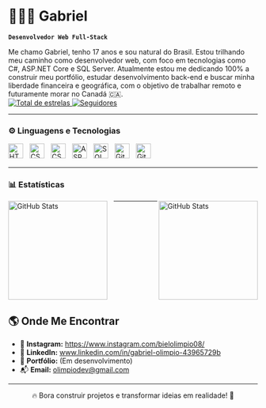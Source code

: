 # 👨🏻‍💻 Gabriel

**`Desenvolvedor Web Full-Stack`**

Me chamo Gabriel, tenho 17 anos e sou natural do Brasil. Estou trilhando meu caminho como desenvolvedor web, com foco em tecnologias como C#, ASP.NET Core e SQL Server. Atualmente estou me dedicando 100% a construir meu portfólio, estudar desenvolvimento back-end e buscar minha liberdade financeira e geográfica, com o objetivo de trabalhar remoto e futuramente morar no Canadá 🇨🇦.  
    <a href="https://github.com/biel081107?tab=repositories&sort=stargazers">
        <img 
            alt="Total de estrelas" 
            title="Total de estrelas GitHub" 
            src="https://custom-icon-badges.demolab.com/github/stars/biel081107?color=55960c&style=for-the-badge&labelColor=488207&logo=star&label=estrelas"
        />
    </a>
    <a href="https://github.com/biel081107?tab=followers">
        <img 
            alt="Seguidores" 
            title="Me siga no GitHub" 
            src="https://custom-icon-badges.demolab.com/github/followers/biel081107?color=236ad3&labelColor=1155ba&style=for-the-badge&logo=github&label=Seguidores&logoColor=white"
        />
    </a>
</p>

---

### ⚙️ Linguagens e Tecnologias

<img 
    align="left" 
    alt="HTML"
    title="HTML" 
    width="30px" 
    style="padding-right: 10px;" 
    src="https://cdn.jsdelivr.net/gh/devicons/devicon@latest/icons/html5/html5-original.svg" 
/>
<img 
    align="left" 
    alt="CSS" 
    title="CSS"
    width="30px" 
    style="padding-right: 10px;" 
    src="https://cdn.jsdelivr.net/gh/devicons/devicon@latest/icons/css3/css3-original.svg" 
/>
<img 
    align="left" 
    alt="CSharp"
    title="CSharp" 
    width="30px" 
    style="padding-right: 10px;" 
    src="https://cdn.jsdelivr.net/gh/devicons/devicon@latest/icons/csharp/csharp-original.svg" 
/>
<img 
    align="left" 
    alt="ASP.NET"
    title="ASP.NET Core" 
    width="30px" 
    style="padding-right: 10px;" 
    src="https://cdn.jsdelivr.net/gh/devicons/devicon@latest/icons/dot-net/dot-net-original.svg" 
/>
<img 
    align="left" 
    alt="SQL Server"
    title="SQL Server" 
    width="30px" 
    style="padding-right: 10px;" 
    src="https://cdn.jsdelivr.net/gh/devicons/devicon@latest/icons/microsoftsqlserver/microsoftsqlserver-plain.svg"
/>
<img 
    align="left" 
    alt="Git" 
    title="Git"
    width="30px" 
    style="padding-right: 10px;" 
    src="https://cdn.jsdelivr.net/gh/devicons/devicon@latest/icons/git/git-original.svg" 
/>
<img 
    align="left" 
    alt="GitHub" 
    title="GitHub"
    width="30px" 
    style="padding-right: 10px;" 
    src="https://cdn.jsdelivr.net/gh/devicons/devicon@latest/icons/github/github-original.svg" 
/>

<br/>
<br/>

---

### 📊 Estatísticas

<p>
  <img 
    align="left" 
    alt="GitHub Stats" 
    height="200" 
    style="padding-right: 10px;" 
    src="https://github-readme-stats.vercel.app/api?username=biel081107&show_icons=true&theme=tokyonight&include_all_commits=true&locale=pt-br" 
  />
  <img 
      align="right" 
      alt="GitHub Stats" 
      height="200" 
      src="https://github-readme-stats.vercel.app/api/top-langs/?username=biel081107&theme=tokyonight&layout=compact&custom_title=Tecnologias&langs_count=9" 
  />
</p>

---
<br clear="both"/>

## 🌎 Onde Me Encontrar
- 📸 **Instagram:** https://www.instagram.com/bielolimpio08/
- 💼 **LinkedIn:** www.linkedin.com/in/gabriel-olimpio-43965729b
- 🧠 **Portfólio:** (Em desenvolvimento)
- 📬 **Email:** olimpiodev@gmail.com

---

<p align="center">
  🔥 Bora construir projetos e transformar ideias em realidade! 🚀
</p>
